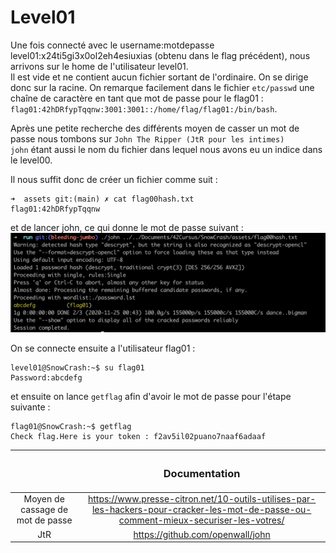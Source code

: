 # Level01

Une fois connecté avec le username:motdepasse level01:x24ti5gi3x0ol2eh4esiuxias (obtenu dans le flag précédent), nous arrivons sur le home de l'utilisateur level01.  
Il est vide et ne contient aucun fichier sortant de l'ordinaire. On se dirige donc sur la racine.
On remarque facilement dans le fichier `etc/passwd` une chaîne de caractère en tant que mot de passe pour le flag01 :  
`flag01:42hDRfypTqqnw:3001:3001::/home/flag/flag01:/bin/bash`. 

Après une petite recherche des différents moyen de casser un mot de passe nous tombons sur `John The Ripper (JtR pour les intimes)`  
`john` étant aussi le nom du fichier dans lequel nous avons eu un indice dans le level00.

Il nous suffit donc de créer un fichier comme suit :
```
➜  assets git:(main) ✗ cat flag00hash.txt
flag01:42hDRfypTqqnw
```
et de lancer john, ce qui donne le mot de passe suivant :  
![JtR_result](../../assets/JtR_result.png)

On se connecte ensuite a l'utilisateur flag01 :
```
level01@SnowCrash:~$ su flag01
Password:abcdefg
```
et ensuite on lance `getflag` afin d'avoir le mot de passe pour l'étape suivante : 
```
flag01@SnowCrash:~$ getflag
Check flag.Here is your token : f2av5il02puano7naaf6adaaf
```

||<h3 align="center"> Documentation </h3>|
|:--------:|:---------:|
|Moyen de cassage de mot de passe |https://www.presse-citron.net/10-outils-utilises-par-les-hackers-pour-cracker-les-mot-de-passe-ou-comment-mieux-securiser-les-votres/|
|JtR|https://github.com/openwall/john|
